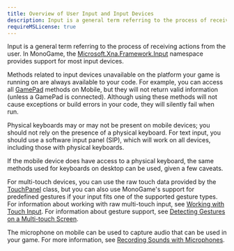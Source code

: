 ```yaml
---
title: Overview of User Input and Input Devices
description: Input is a general term referring to the process of receiving actions from the user.
requireMSLicense: true
---
```


Input is a general term referring to the process of receiving actions from the user. In MonoGame, the [Microsoft.Xna.Framework.Input](xref:Microsoft.Xna.Framework.Input) namespace provides support for most input devices.

Methods related to input devices unavailable on the platform your game is running on are always available to your code. For example, you can access all [GamePad](xref:Microsoft.Xna.Framework.Input.GamePad) methods on Mobile, but they will not return valid information (unless a GamePad is connected). Although using these methods will not cause exceptions or build errors in your code, they will silently fail when run.

Physical keyboards may or may not be present on mobile devices; you should not rely on the presence of a physical keyboard. For text input, you should use a software input panel (SIP), which will work on all devices, including those with physical keyboards.

If the mobile device does have access to a physical keyboard, the same methods used for keyboards on desktop can be used, given a few caveats.

For multi-touch devices, you can use the raw touch data provided by the [TouchPanel](xref:Microsoft.Xna.Framework.Input.Touch.TouchPanel) class, but you can also use MonoGame's support for predefined gestures if your input fits one of the supported gesture types. For information about working with raw multi-touch input, see [Working with Touch Input](../howto/input/HowTo_UseMultiTouchInput.md). For information about gesture support, see [Detecting Gestures on a Multi-touch Screen](../howto/input/HowTo_Detect_Gestures.md).

The microphone on mobile can be used to capture audio that can be used in your game. For more information, see [Recording Sounds with Microphones](../howto/audio/HowTo_Microphone.md).
